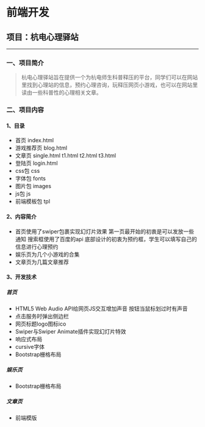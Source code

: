 # 前端开发
## 项目：杭电心理驿站
---
### 一、项目简介
>杭电心理驿站旨在提供一个为杭电师生科普释压的平台，同学们可以在网站里找到心理站的信息，预约心理咨询，玩释压网页小游戏，也可以在网站里读由一些科普性的心理相关文章。


### 二、项目内容
#### 1、目录

- 首页 index.html
- 游戏推荐页 blog.html
- 文章页 single.html t1.html t2.html t3.html
- 登陆页 login.html
- css包 css
- 字体包 fonts
- 图片包 images
- js包 js
- 前端模板包 tpl

#### 2、内容简介
- 首页使用了swiper包裹实现幻灯片效果 第一页最开始的初衷是可以发放一些通知 搜索框使用了百度的api 底部设计的初衷为预约框，学生可以填写自己的信息进行心理预约
- 娱乐页为几个小游戏的合集
- 文章页为几篇文章推荐

#### 3、开发技术
##### 首页
- HTML5 Web Audio API给网页JS交互增加声音 按钮当鼠标划过时有声音
- 点击服务时弹出侧边栏
- 网页标题logo图标ico
- Swiper与Swiper Animate插件实现幻灯片特效
- 响应式布局
- cursive字体
- Bootstrap栅格布局

##### 娱乐页
- Bootstrap栅格布局

##### 文章页
- 前端模版
